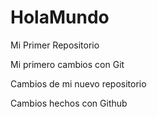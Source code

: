 # HolaMundo
Mi Primer Repositorio

Mi primero cambios con Git

Cambios de mi nuevo repositorio

Cambios hechos con Github
